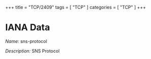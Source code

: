 +++
title = "TCP/2409"
tags = [ "TCP" ]
categories = [ "TCP" ]
+++

# IANA Data

_Name:_ sns-protocol

_Description:_ SNS Protocol

